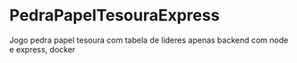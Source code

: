 # PedraPapelTesouraExpress
Jogo pedra papel tesoura com tabela de lideres apenas backend com node e express, docker 

